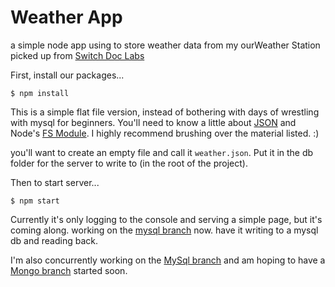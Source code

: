# Weather App
a simple node app using <DB> to store weather data from my ourWeather Station picked up from [Switch Doc Labs](https://github.com/switchdoclabs/OurWeatherWeatherPlus)

First, install our packages...

`$ npm install`

This is a simple flat file version, instead of bothering with days of wrestling with mysql for beginners. You'll need to know a little about [JSON](https://developer.mozilla.org/en-US/docs/Web/JavaScript/Reference/Global_Objects/JSON) and Node's [FS Module](https://nodejs.org/api/fs.html#fs_file_system). I highly recommend brushing over the material listed. :)

you'll want to create an empty file and call it `weather.json`. Put it in the db folder for the server to write to (in the root of the project).

Then to start server...

`$ npm start`

Currently it's only logging to the console and serving a simple page, but it's coming along. working on the [mysql branch](https://github.com/zerosquadron/weatherApp/tree/with-MySQL) now. have it writing to a mysql db and reading back.

I'm also concurrently working on the [MySql branch](https://github.com/zerosquadron/weatherApp/tree/with-MySQL) and am hoping to have a [Mongo branch](https://github.com/zerosquadron/weatherApp/tree/with-Mongodb) started soon.
